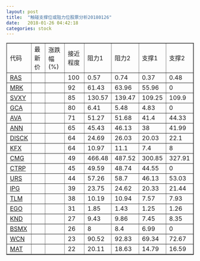 ```yaml
---
layout: post
title:  "触碰支撑位或阻力位股票分析20180126"
date:   2018-01-26 04:42:18
categories: stock
---
```

<script type="text/javascript">
var stockList = []
stockList.push('gb_ras');
stockList.push('gb_mrk');
stockList.push('gb_svxy');
stockList.push('gb_gca');
stockList.push('gb_ava');
stockList.push('gb_ann');
stockList.push('gb_disck');
stockList.push('gb_kfx');
stockList.push('gb_cmg');
stockList.push('gb_ctrp');
stockList.push('gb_urs');
stockList.push('gb_ipg');
stockList.push('gb_tlm');
stockList.push('gb_ego');
stockList.push('gb_knd');
stockList.push('gb_bsmx');
stockList.push('gb_wcn');
stockList.push('gb_mat');
</script>
<table border="1">
 <tr>
 <td>代码</td>
 <td>最新价</td>
 <td>涨跌幅(%)</td>
 <td>接近程度</td>
 <td>阻力1</td>
 <td>阻力2</td>
 <td>支撑1</td>
 <td>支撑2</td>
</tr>
  <tr id="ras" class="green">
  <td><a href="http://stock.finance.sina.com.cn/usstock/quotes/RAS.html" target="_blank">RAS</a></td><td></td><td></td><td>100</td><td>0.57</td><td>0.74</td><td>0.37</td><td>0.48</td></tr>
  <tr id="mrk" class="red">
  <td><a href="http://stock.finance.sina.com.cn/usstock/quotes/MRK.html" target="_blank">MRK</a></td><td></td><td></td><td>92</td><td>61.43</td><td>63.96</td><td>55.96</td><td>0</td></tr>
  <tr id="svxy" class="red">
  <td><a href="http://stock.finance.sina.com.cn/usstock/quotes/SVXY.html" target="_blank">SVXY</a></td><td></td><td></td><td>85</td><td>130.57</td><td>139.47</td><td>109.25</td><td>109.9</td></tr>
  <tr id="gca" class="green">
  <td><a href="http://stock.finance.sina.com.cn/usstock/quotes/GCA.html" target="_blank">GCA</a></td><td></td><td></td><td>80</td><td>6.41</td><td>5.48</td><td>4.83</td><td>0</td></tr>
  <tr id="ava" class="green">
  <td><a href="http://stock.finance.sina.com.cn/usstock/quotes/AVA.html" target="_blank">AVA</a></td><td></td><td></td><td>71</td><td>51.27</td><td>51.68</td><td>41.4</td><td>44.33</td></tr>
  <tr id="ann" class="red">
  <td><a href="http://stock.finance.sina.com.cn/usstock/quotes/ANN.html" target="_blank">ANN</a></td><td></td><td></td><td>65</td><td>45.43</td><td>46.13</td><td>38</td><td>41.99</td></tr>
  <tr id="disck" class="red">
  <td><a href="http://stock.finance.sina.com.cn/usstock/quotes/DISCK.html" target="_blank">DISCK</a></td><td></td><td></td><td>64</td><td>24.69</td><td>26.03</td><td>20.03</td><td>22.1</td></tr>
  <tr id="kfx" class="green">
  <td><a href="http://stock.finance.sina.com.cn/usstock/quotes/KFX.html" target="_blank">KFX</a></td><td></td><td></td><td>64</td><td>10.97</td><td>11.1</td><td>7.4</td><td>8</td></tr>
  <tr id="cmg" class="green">
  <td><a href="http://stock.finance.sina.com.cn/usstock/quotes/CMG.html" target="_blank">CMG</a></td><td></td><td></td><td>49</td><td>466.48</td><td>487.52</td><td>300.85</td><td>327.91</td></tr>
  <tr id="ctrp" class="green">
  <td><a href="http://stock.finance.sina.com.cn/usstock/quotes/CTRP.html" target="_blank">CTRP</a></td><td></td><td></td><td>45</td><td>49.59</td><td>48.74</td><td>44.55</td><td>0</td></tr>
  <tr id="urs" class="green">
  <td><a href="http://stock.finance.sina.com.cn/usstock/quotes/URS.html" target="_blank">URS</a></td><td></td><td></td><td>44</td><td>57.26</td><td>58.7</td><td>46.13</td><td>53.03</td></tr>
  <tr id="ipg" class="green">
  <td><a href="http://stock.finance.sina.com.cn/usstock/quotes/IPG.html" target="_blank">IPG</a></td><td></td><td></td><td>39</td><td>23.75</td><td>24.62</td><td>20.33</td><td>21.44</td></tr>
  <tr id="tlm" class="green">
  <td><a href="http://stock.finance.sina.com.cn/usstock/quotes/TLM.html" target="_blank">TLM</a></td><td></td><td></td><td>38</td><td>10.19</td><td>10.94</td><td>7.57</td><td>7.93</td></tr>
  <tr id="ego" class="red">
  <td><a href="http://stock.finance.sina.com.cn/usstock/quotes/EGO.html" target="_blank">EGO</a></td><td></td><td></td><td>31</td><td>1.85</td><td>1.43</td><td>1.25</td><td>1.26</td></tr>
  <tr id="knd" class="green">
  <td><a href="http://stock.finance.sina.com.cn/usstock/quotes/KND.html" target="_blank">KND</a></td><td></td><td></td><td>27</td><td>9.43</td><td>9.86</td><td>7.45</td><td>8.35</td></tr>
  <tr id="bsmx" class="green">
  <td><a href="http://stock.finance.sina.com.cn/usstock/quotes/BSMX.html" target="_blank">BSMX</a></td><td></td><td></td><td>26</td><td>8</td><td>8.4</td><td>6.99</td><td>0</td></tr>
  <tr id="wcn" class="green">
  <td><a href="http://stock.finance.sina.com.cn/usstock/quotes/WCN.html" target="_blank">WCN</a></td><td></td><td></td><td>23</td><td>90.52</td><td>92.83</td><td>69.34</td><td>72.67</td></tr>
  <tr id="mat" class="green">
  <td><a href="http://stock.finance.sina.com.cn/usstock/quotes/MAT.html" target="_blank">MAT</a></td><td></td><td></td><td>22</td><td>20.11</td><td>18.63</td><td>14.79</td><td>16.59</td></tr>
</table>
